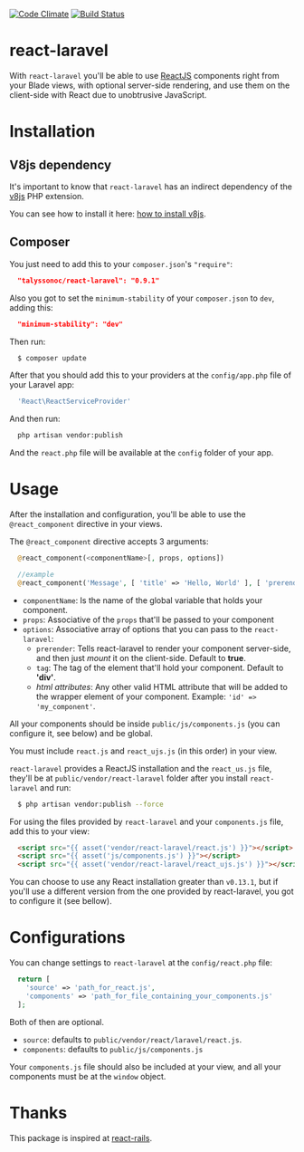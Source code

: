 [![Code Climate](https://codeclimate.com/github/talyssonoc/react-laravel/badges/gpa.svg)](https://codeclimate.com/github/talyssonoc/react-laravel) [![Build Status](https://travis-ci.org/talyssonoc/react-laravel.svg?branch=master)](https://travis-ci.org/talyssonoc/react-laravel)

# react-laravel

With `react-laravel` you'll be able to use [ReactJS](https://facebook.github.io/react/) components right from your Blade views, with optional server-side rendering, and use them on the client-side with React due to unobtrusive JavaScript.

# Installation

## V8js dependency

It's important to know that `react-laravel` has an indirect dependency of the [v8js](https://pecl.php.net/package/v8js) PHP extension.

You can see how to install it here: [how to install v8js](install_v8js.md).

## Composer

You just need to add this to your `composer.json`'s `"require"`:

```json
  "talyssonoc/react-laravel": "0.9.1"
```

Also you got to set the `minimum-stability` of your `composer.json` to `dev`, adding this:

```json
  "minimum-stability": "dev"
```

Then run:

```sh
  $ composer update
```

After that you should add this to your providers at the `config/app.php` file of your Laravel app:

```php
  'React\ReactServiceProvider'
```

And then run:

```sh
  php artisan vendor:publish
```

And the `react.php` file will be available at the `config` folder of your app.

# Usage

After the installation and configuration, you'll be able to use the `@react_component` directive in your views.

The `@react_component` directive accepts 3 arguments:

```php
  @react_component(<componentName>[, props, options])

  //example
  @react_component('Message', [ 'title' => 'Hello, World' ], [ 'prerender' => true ])
```

* `componentName`: Is the name of the global variable that holds your component.
* `props`: Associative of the `props` that'll be passed to your component
* `options`: Associative array of options that you can pass to the `react-laravel`:
  * `prerender`: Tells react-laravel to render your component server-side, and then just _mount_ it on the client-side. Default to __true__.
  * `tag`: The tag of the element that'll hold your component. Default to __'div'__.
  * _html attributes_: Any other valid HTML attribute that will be added to the wrapper element of your component. Example: `'id' => 'my_component'`.

All your components should be inside `public/js/components.js` (you can configure it, see below) and be global.

You must include `react.js` and `react_ujs.js` (in this order) in your view.

`react-laravel` provides a ReactJS installation and the `react_us.js` file, they'll be at `public/vendor/react-laravel` folder after you install `react-laravel` and run:

```sh
  $ php artisan vendor:publish --force
```

For using the files provided by `react-laravel` and your `components.js` file, add this to your view:

```html
  <script src="{{ asset('vendor/react-laravel/react.js') }}"></script>
  <script src="{{ asset('js/components.js') }}"></script>
  <script src="{{ asset('vendor/react-laravel/react_ujs.js') }}"></script>
```

You can choose to use any React installation greater than `v0.13.1`, but if you'll use a different version from the one provided by react-laravel, you got to configure it (see bellow).

# Configurations

You can change settings to `react-laravel` at the `config/react.php` file:

```php
  return [
    'source' => 'path_for_react.js',
    'components' => 'path_for_file_containing_your_components.js'
  ];
```

Both of then are optional.

* `source`: defaults to `public/vendor/react/laravel/react.js`.
* `components`: defaults to `public/js/components.js`

Your `components.js` file should also be included at your view, and all your components must be at the `window` object.

# Thanks

This package is inspired at [react-rails](https://github.com/reactjs/react-rails).

